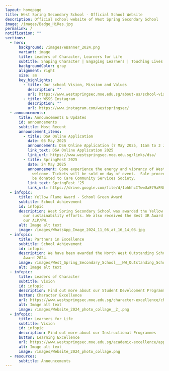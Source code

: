 ```yaml
---
layout: homepage
title: West Spring Secondary School - Official School Website
description: Official school website of West Spring Secondary School
image: /images/Badge_HiRes.jpg
permalink: /
notification: ""
sections:
  - hero:
      background: /images/eBanner_2024.png
      variant: image
      title: Leaders of Character, Learners for Life
      subtitle: Shaping Character | Engaging Learners | Touching Lives
      backgroundColor: gray
      alignment: right
      size: sm
      key_highlights:
        - title: Our school Vision, Mission and Values
          description: ""
          url: https://www.westspringsec.moe.edu.sg/about-us/school-vision-mission-values/
        - title: WSSS Instagram
          description: ""
          url: https://www.instagram.com/westspringsec/
  - announcements:
      title: Announcements & Updates
      id: announcements
      subtitle: Most Recent
      announcement_items:
        - title: DSA Online Application
          date: 05 May 2025
          announcement: DSA Online Application (7 May 2025, 11am to 3 June 2025, 3pm)
          link_text: DSA Online Application 2025
          link_url: https://www.westspringsec.moe.edu.sg/links/dsa/
        - title: SpringFest 2025
          date: 24 May 2025
          announcement: Come experience the energy and vibrancy of West Spring! All are
            welcome. Tickets will be sold on day of event.  Sale proceeds will
            be donated to Care Community Services Society.
          link_text: SpringFest '25
          link_url: https://drive.google.com/file/d/1ohhhcITwwUaE79aFNCZVCi9hxzIUYU-H/view?usp=sharing
  - infopic:
      title: Yellow Flame Award - School Green Award
      subtitle: School Achievement
      id: infopic
      description: West Spring Secondary School was awarded the Yellow Flame Award for
        our sustainability efforts. We also received the Best 3R Award for ActS,
        our ALP/PW.
      alt: Image alt text
      image: /images/WhatsApp_Image_2024_11_06_at_16_14_03.jpg
  - infopic:
      title: Partners in Excellence
      subtitle: School Achievement
      id: infopic
      description: We have been awarded the North West Outstanding School Partner
        Award 2024.
      image: /images/West_Spring_Secondary_School___NW_Outstanding_School_Partner_Award_2024__Gold_.jpg
      alt: Image alt text
  - infopic:
      title: Leaders of Character
      subtitle: Vision
      id: infopic
      description: Find out more about our Student Development Programmes
      button: Character Excellence
      url: https://www.westspringsec.moe.edu.sg/character-excellence/character-and-citizenship-education/
      alt: Image alt text
      image: /images/Website_2024_photo_collage__2_.png
  - infopic:
      title: Learners for Life
      subtitle: Vision
      id: infopic
      description: Find out more about our Instructional Programmes
      button: Learning Excellence
      url: https://www.westspringsec.moe.edu.sg/academic-excellence/applied-learning-programme/
      alt: Image alt text
      image: /images/Website_2024_photo_collage.png
  - resources:
      subtitle: Announcements
---
```

